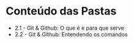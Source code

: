 # Conteúdo das Pastas

- 2.1 - Git & Github: O que é e para que serve
- 2.2 - Git & Github: Entendendo os comandos
